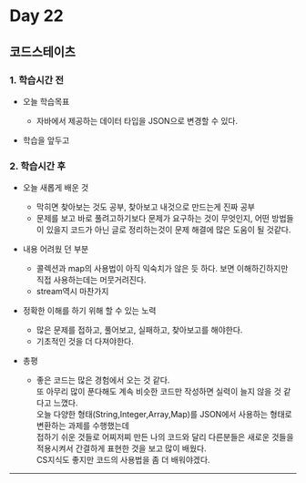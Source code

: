 # Day 22

## 코드스테이츠

### 1. 학습시간 전
* 오늘 학습목표

    * 자바에서 제공하는 데이터 타입을 JSON으로 변경할 수 있다.
* 학습을 앞두고


### 2. 학습시간 후
* 오늘 새롭게 배운 것

    * 막히면 찾아보는 것도 공부, 찾아보고 내것으로 만드는게 진짜 공부
    * 문제를 보고 바로 풀려고하기보다 문제가 요구하는 것이 무엇인지, 어떤 방법들이 있을지 코드가 아닌 글로 정리하는것이 문제 해결에 많은 도움이 될 것같다.
* 내용 어려웠 던 부분

    * 콜렉션과 map의 사용법이 아직 익숙치가 않은 듯 하다. 보면 이해하긴하지만 직접 사용하는데는 머뭇거려진다.
    * stream역시 마찬가지
* 정확한 이해를 하기 위해 할 수 있는 노력

    * 많은 문제를 접하고, 풀어보고, 실패하고, 찾아보고를 해야한다.
    * 기초적인 것을 더 다져야한다.
* 총평

    * 좋은 코드는 많은 경험에서 오는 것 같다.  
    또 아무리 많이 푼다해도 계속 비슷한 코드만 작성하면 실력이 늘지 않을 것 같다고 느꼈다.  
    오늘 다양한 형태(String,Integer,Array,Map)를 JSON에서 사용하는 형태로 변환하는 과제를 수행했는데  
    접하기 쉬운 것들로 어찌저찌 만든 나의 코드와 달리 다른분들은 새로운 것들을 적용시켜서 간결하게 표현한 것을 보고 많이 배웠다.  
    CS지식도 좋지만 코드의 사용법을 좀 더 배워야겠다.
---
